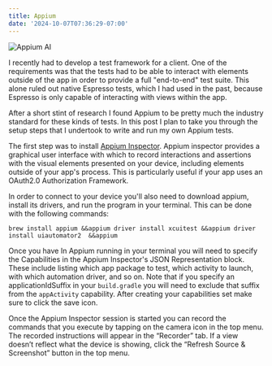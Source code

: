 ```yaml
---
title: Appium
date: '2024-10-07T07:36:29-07:00'
---
```

![Appium AI](/img/blog/appium-sm.jpeg)

I recently had to develop a test framework for a client.  One of the requirements was that the tests had to be able to interact with elements outside of the app in order to provide a full "end-to-end" test suite.  This alone ruled out native Espresso tests, which I had used in the past, because Espresso is only capable of interacting with views within the app.

After a short stint of research I found Appium to be pretty much the industry standard for these kinds of tests.  In this post I plan to take you through the setup steps that I undertook to write and run my own Appium tests.  

The first step was to install [Appium Inspector](https://github.com/appium/appium-inspector/releases). Appium inspector provides a graphical user interface with which to record interactions and assertions with the visual elements presented on your device, including elements outside of your app's process.  This is particularly useful if your app uses an OAuth2.0 Authorization Framework.  

In order to connect to your device you'll also need to download appium, install its drivers, and run the program in your terminal.  This can be done with the following commands:

```
brew install appium &&appium driver install xcuitest &&appium driver install uiautomator2  &&appium
```

Once you have In Appium running in your terminal you will need to specify the Capabilities in the Appium Inspector's JSON Representation block. These include listing which app package to test, which activity to launch, with which automation driver, and so on.  Note that if you specify an applicationIdSuffix in your `build.gradle` you will need to exclude that suffix from the `appActivity` capability. After creating your capabilities set make sure to click the save icon.

Once the Appium Inspector session is started you can record the commands that you execute by tapping on the camera icon in the top menu.  The recorded instructions will appear in the “Recorder” tab.  If a view doesn’t reflect what the device is showing, click the “Refresh Source & Screenshot” button in the top menu.
